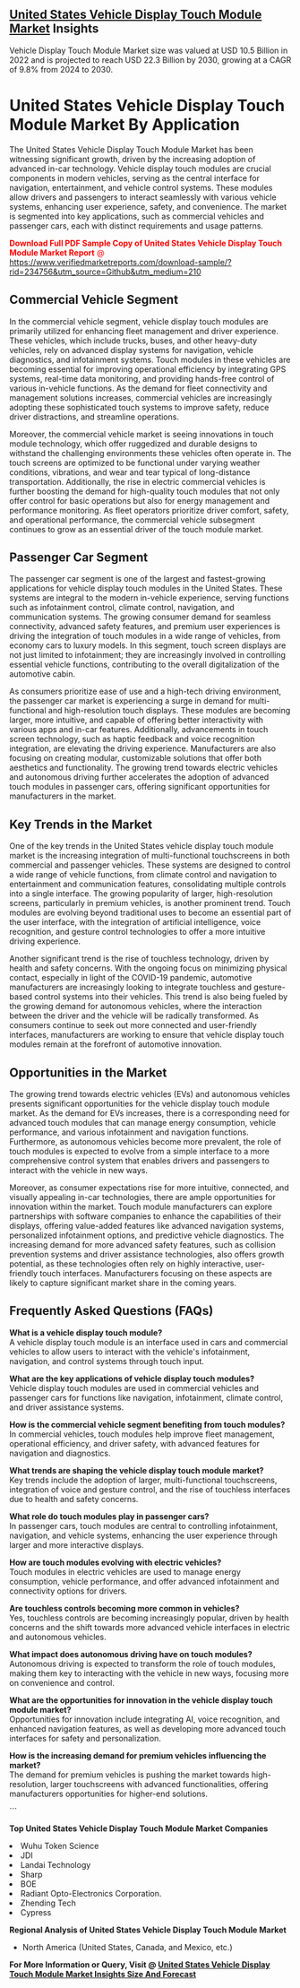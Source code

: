 <h2><a href="https://www.verifiedmarketreports.com/download-sample/?rid=234756&amp;utm_source=Github&amp;utm_medium=210" target="_blank">United States Vehicle Display Touch Module Market</a> Insights</h2><p>Vehicle Display Touch Module Market size was valued at USD 10.5 Billion in 2022 and is projected to reach USD 22.3 Billion by 2030, growing at a CAGR of 9.8% from 2024 to 2030.</p><p><h1>United States Vehicle Display Touch Module Market By Application</h1><p>The United States Vehicle Display Touch Module Market has been witnessing significant growth, driven by the increasing adoption of advanced in-car technology. Vehicle display touch modules are crucial components in modern vehicles, serving as the central interface for navigation, entertainment, and vehicle control systems. These modules allow drivers and passengers to interact seamlessly with various vehicle systems, enhancing user experience, safety, and convenience. The market is segmented into key applications, such as commercial vehicles and passenger cars, each with distinct requirements and usage patterns.</p><p><p><span class=""><span style="color: #ff0000;"><strong>Download Full PDF Sample Copy of United States Vehicle Display Touch Module Market Report</strong> @ </span><a href="https://www.verifiedmarketreports.com/download-sample/?rid=234756&amp;utm_source=Github&amp;utm_medium=210" target="_blank">https://www.verifiedmarketreports.com/download-sample/?rid=234756&amp;utm_source=Github&amp;utm_medium=210</a></span></p></p><h2>Commercial Vehicle Segment</h2><p>In the commercial vehicle segment, vehicle display touch modules are primarily utilized for enhancing fleet management and driver experience. These vehicles, which include trucks, buses, and other heavy-duty vehicles, rely on advanced display systems for navigation, vehicle diagnostics, and infotainment systems. Touch modules in these vehicles are becoming essential for improving operational efficiency by integrating GPS systems, real-time data monitoring, and providing hands-free control of various in-vehicle functions. As the demand for fleet connectivity and management solutions increases, commercial vehicles are increasingly adopting these sophisticated touch systems to improve safety, reduce driver distractions, and streamline operations.</p><p>Moreover, the commercial vehicle market is seeing innovations in touch module technology, which offer ruggedized and durable designs to withstand the challenging environments these vehicles often operate in. The touch screens are optimized to be functional under varying weather conditions, vibrations, and wear and tear typical of long-distance transportation. Additionally, the rise in electric commercial vehicles is further boosting the demand for high-quality touch modules that not only offer control for basic operations but also for energy management and performance monitoring. As fleet operators prioritize driver comfort, safety, and operational performance, the commercial vehicle subsegment continues to grow as an essential driver of the touch module market.</p><h2>Passenger Car Segment</h2><p>The passenger car segment is one of the largest and fastest-growing applications for vehicle display touch modules in the United States. These systems are integral to the modern in-vehicle experience, serving functions such as infotainment control, climate control, navigation, and communication systems. The growing consumer demand for seamless connectivity, advanced safety features, and premium user experiences is driving the integration of touch modules in a wide range of vehicles, from economy cars to luxury models. In this segment, touch screen displays are not just limited to infotainment; they are increasingly involved in controlling essential vehicle functions, contributing to the overall digitalization of the automotive cabin.</p><p>As consumers prioritize ease of use and a high-tech driving environment, the passenger car market is experiencing a surge in demand for multi-functional and high-resolution touch displays. These modules are becoming larger, more intuitive, and capable of offering better interactivity with various apps and in-car features. Additionally, advancements in touch screen technology, such as haptic feedback and voice recognition integration, are elevating the driving experience. Manufacturers are also focusing on creating modular, customizable solutions that offer both aesthetics and functionality. The growing trend towards electric vehicles and autonomous driving further accelerates the adoption of advanced touch modules in passenger cars, offering significant opportunities for manufacturers in the market.</p><h2>Key Trends in the Market</h2><p>One of the key trends in the United States vehicle display touch module market is the increasing integration of multi-functional touchscreens in both commercial and passenger vehicles. These systems are designed to control a wide range of vehicle functions, from climate control and navigation to entertainment and communication features, consolidating multiple controls into a single interface. The growing popularity of larger, high-resolution screens, particularly in premium vehicles, is another prominent trend. Touch modules are evolving beyond traditional uses to become an essential part of the user interface, with the integration of artificial intelligence, voice recognition, and gesture control technologies to offer a more intuitive driving experience.</p><p>Another significant trend is the rise of touchless technology, driven by health and safety concerns. With the ongoing focus on minimizing physical contact, especially in light of the COVID-19 pandemic, automotive manufacturers are increasingly looking to integrate touchless and gesture-based control systems into their vehicles. This trend is also being fueled by the growing demand for autonomous vehicles, where the interaction between the driver and the vehicle will be radically transformed. As consumers continue to seek out more connected and user-friendly interfaces, manufacturers are working to ensure that vehicle display touch modules remain at the forefront of automotive innovation.</p><h2>Opportunities in the Market</h2><p>The growing trend towards electric vehicles (EVs) and autonomous vehicles presents significant opportunities for the vehicle display touch module market. As the demand for EVs increases, there is a corresponding need for advanced touch modules that can manage energy consumption, vehicle performance, and various infotainment and navigation functions. Furthermore, as autonomous vehicles become more prevalent, the role of touch modules is expected to evolve from a simple interface to a more comprehensive control system that enables drivers and passengers to interact with the vehicle in new ways.</p><p>Moreover, as consumer expectations rise for more intuitive, connected, and visually appealing in-car technologies, there are ample opportunities for innovation within the market. Touch module manufacturers can explore partnerships with software companies to enhance the capabilities of their displays, offering value-added features like advanced navigation systems, personalized infotainment options, and predictive vehicle diagnostics. The increasing demand for more advanced safety features, such as collision prevention systems and driver assistance technologies, also offers growth potential, as these technologies often rely on highly interactive, user-friendly touch interfaces. Manufacturers focusing on these aspects are likely to capture significant market share in the coming years.</p><h2>Frequently Asked Questions (FAQs)</h2><p><strong>What is a vehicle display touch module?</strong><br> A vehicle display touch module is an interface used in cars and commercial vehicles to allow users to interact with the vehicle's infotainment, navigation, and control systems through touch input.</p><p><strong>What are the key applications of vehicle display touch modules?</strong><br> Vehicle display touch modules are used in commercial vehicles and passenger cars for functions like navigation, infotainment, climate control, and driver assistance systems.</p><p><strong>How is the commercial vehicle segment benefiting from touch modules?</strong><br> In commercial vehicles, touch modules help improve fleet management, operational efficiency, and driver safety, with advanced features for navigation and diagnostics.</p><p><strong>What trends are shaping the vehicle display touch module market?</strong><br> Key trends include the adoption of larger, multi-functional touchscreens, integration of voice and gesture control, and the rise of touchless interfaces due to health and safety concerns.</p><p><strong>What role do touch modules play in passenger cars?</strong><br> In passenger cars, touch modules are central to controlling infotainment, navigation, and vehicle systems, enhancing the user experience through larger and more interactive displays.</p><p><strong>How are touch modules evolving with electric vehicles?</strong><br> Touch modules in electric vehicles are used to manage energy consumption, vehicle performance, and offer advanced infotainment and connectivity options for drivers.</p><p><strong>Are touchless controls becoming more common in vehicles?</strong><br> Yes, touchless controls are becoming increasingly popular, driven by health concerns and the shift towards more advanced vehicle interfaces in electric and autonomous vehicles.</p><p><strong>What impact does autonomous driving have on touch modules?</strong><br> Autonomous driving is expected to transform the role of touch modules, making them key to interacting with the vehicle in new ways, focusing more on convenience and control.</p><p><strong>What are the opportunities for innovation in the vehicle display touch module market?</strong><br> Opportunities for innovation include integrating AI, voice recognition, and enhanced navigation features, as well as developing more advanced touch interfaces for safety and personalization.</p><p><strong>How is the increasing demand for premium vehicles influencing the market?</strong><br> The demand for premium vehicles is pushing the market towards high-resolution, larger touchscreens with advanced functionalities, offering manufacturers opportunities for higher-end solutions.</p>```</p><p><strong>Top United States Vehicle Display Touch Module Market Companies</strong></p><div data-test-id=""><p><li>Wuhu Token Science</li><li> JDI</li><li> Landai Technology</li><li> Sharp</li><li> BOE</li><li> Radiant Opto-Electronics Corporation.</li><li> Zhending Tech</li><li> Cypress</li></p><div><strong>Regional Analysis of&nbsp;United States Vehicle Display Touch Module Market</strong></div><ul><li dir="ltr"><p dir="ltr">North America&nbsp;(United States, Canada, and Mexico, etc.)</p></li></ul><p><strong>For More Information or Query, Visit @&nbsp;</strong><strong><a href="https://www.verifiedmarketreports.com/product/vehicle-display-touch-module-market/?utm_source=Github&amp;utm_medium=210" target="_blank">United States Vehicle Display Touch Module Market Insights Size And Forecast</a></strong></p></div>
